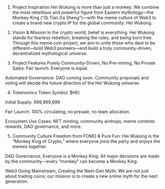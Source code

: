 1. Project Inspiration
Hei Wukong is more than just a monkey. We combine the most rebellious and powerful figure from Eastern mythology—the Monkey King (“Qi Tian Da Sheng”)—with the meme culture of Web3 to create a brand new crypto IP for the global community: Hei Wukong.

2. Vision & Mission
In the crypto world, belief is everything. Hei Wukong stands for fearless rebellion, breaking the rules, and being born free. Through this meme coin project, we aim to unite those who dare to be different—bold Web3 pioneers—and build a truly community-driven, decentralized mythological universe.

3. Project Features
Purely Community-Driven, No Pre-mining, No Private Sales:
Fair launch. Everyone is equal.

Automated Governance:
DAO coming soon. Community proposals and voting will decide the future direction of the Hei Wukong universe.

4. Tokenomics
Token Symbol: $HEI

Initial Supply: 999,999,999

Fair Launch: 100% circulating, no presale, no team allocation.

Ecosystem Use Cases: NFT minting, community airdrops, meme contests rewards, DAO governance, and more.

5. Community Culture
Freedom from FOMO & Pure Fun:
Hei Wukong is the “Monkey King of Crypto,” where everyone joins the party and enjoys the memes together.

DAO Governance, Everyone is a Monkey King:
All major decisions are made by the community—every “monkey” can become a Monkey King.

Web3 Going Mainstream, Creating the Next-Gen Myth:
We are not just about trading coins; our mission is to create a new online myth for the next generation.
